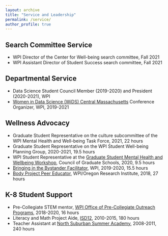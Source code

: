 ```yaml
---
layout: archive
title: "Service and Leadership"
permalink: /service/
author_profile: true
---
```


## Search Committee Service
* WPI Director of the Center for Well-being search committee, Fall 2021
* WPI Assistant Director of Student Success search committee, Fall 2021

## Departmental Service
* Data Science Student Council Member (2019-2020) and President (2020-2021), WPI
* [Women in Data Science (WiDS) Central Massachusetts](https://www.widscentralmass.org/) Conference Organizer, WPI, 2019-2021

## Wellness Advocacy
* Graduate Student Representative on the culture subcommittee of the WPI Mental Health and Well-being Task Force, 2021, 22 hours
* Graduate Student Representative on the WPI Student Well-being Planning Group, 2020-2021, 19.5 hours
* WPI Student Representative at the [Graduate Student Mental Health and Wellbeing Workshop](https://cgsnet.org/graduate-student-mental-health-and-wellbeing-workshop-lays-groundwork-future-action), Council of Graduate Schools, 2020, 9.5 hours
* [Bringing in the Bystander Facilitator](https://www.wpi.edu/news/save-offers-students-training-preventing-sexual-assault), WPI, 2019-2020, 15.5 hours
* [Body Project Peer Educator](https://www.bodyprojectcollaborative.com/), WPI/Oregon Research Institute, 2018, 27 hours

## K-8 Student Support
* Pre-Collegiate STEM mentor, [WPI Office of Pre-Collegiate Outreach Programs](https://www.wpi.edu/academics/pre-collegiate), 2018-2020, 16 hours
* Literacy and Math Project Aide, [ISD12](https://www.isd12.org/), 2010-2015, 180 hours
* Teacher Assistant at [North Suburban Summer Academy](https://www.nssacademy.com/), 2008-2011, 240 hours

